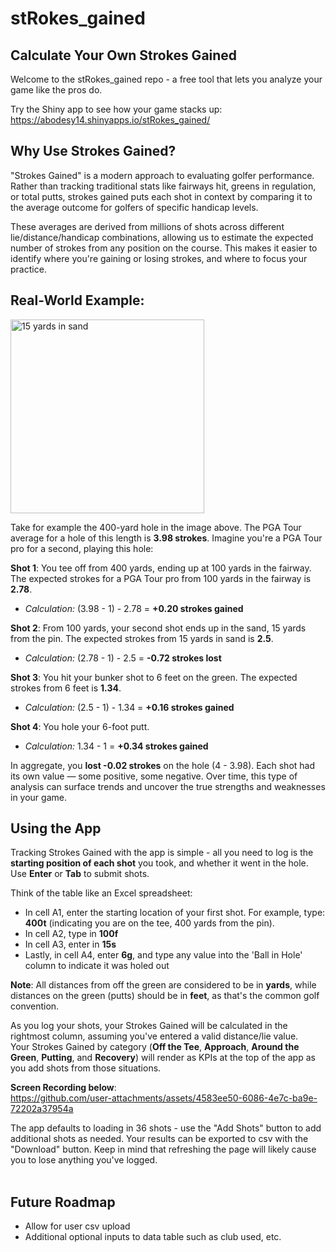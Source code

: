 # stRokes_gained

## Calculate Your Own Strokes Gained
Welcome to the stRokes_gained repo - a free tool that lets you analyze your game like the pros do.<br>

 Try the Shiny app to see how your game stacks up: https://abodesy14.shinyapps.io/stRokes_gained/

## Why Use Strokes Gained?<br>
"Strokes Gained" is a modern approach to evaluating golfer performance. Rather than tracking traditional stats like fairways hit, greens in regulation, or total putts, strokes gained puts each shot in context by comparing it to the average outcome for golfers of specific handicap levels.

These averages are derived from millions of shots across different lie/distance/handicap combinations, allowing us to estimate the expected number of strokes from any position on the course. This makes it easier to identify where you're gaining or losing strokes, and where to focus your practice.

## Real-World Example:<br>

<img width="310" alt="15 yards in sand" src="https://github.com/user-attachments/assets/56cc6a11-ff96-49ee-ba0f-020c2c2c7f50" width=45%>

Take for example the 400-yard hole in the image above. The PGA Tour average for a hole of this length is <strong>3.98 strokes</strong>. Imagine you're a PGA Tour pro for a second, playing this hole:

<p><strong>Shot 1</strong>: You tee off from 400 yards, ending up at 100 yards in the fairway. The expected strokes for a PGA Tour pro from 100 yards in the fairway is <strong>2.78</strong>.</p>
<ul>
  <li><em>Calculation:</em> (3.98 - 1) - 2.78 = <strong>+0.20 strokes gained</strong></li>
</ul>

<p><strong>Shot 2</strong>: From 100 yards, your second shot ends up in the sand, 15 yards from the pin. The expected strokes from 15 yards in sand is <strong>2.5</strong>.</p>
<ul>
  <li><em>Calculation:</em> (2.78 - 1) - 2.5 = <strong>-0.72 strokes lost</strong></li>
</ul>

<p><strong>Shot 3</strong>: You hit your bunker shot to 6 feet on the green. The expected strokes from 6 feet is <strong>1.34</strong>.</p>
<ul>
  <li><em>Calculation:</em> (2.5 - 1) - 1.34 = <strong>+0.16 strokes gained</strong></li>
</ul>

<p><strong>Shot 4</strong>: You hole your 6-foot putt.</p>
<ul>
  <li><em>Calculation:</em> 1.34 - 1 = <strong>+0.34 strokes gained</strong></li>
</ul>

In aggregate, you <strong>lost -0.02 strokes</strong> on the hole (4 - 3.98). Each shot had its own value — some positive, some negative. Over time, this type of analysis can surface trends and uncover the true strengths and weaknesses in your game.<br>

## Using the App
Tracking Strokes Gained with the app is simple - all you need to log is the <strong>starting position of each shot</strong> you took, and whether it went in the hole. Use <strong>Enter</strong> or <strong>Tab</strong> to submit shots. <br>

Think of the table like an Excel spreadsheet:<br>
- In cell A1, enter the starting location of your first shot. For example, type: <strong>400t</strong> (indicating you are on the tee, 400 yards from the pin).
- In cell A2, type in <strong>100f</strong>
- In cell A3, enter in <strong>15s</strong>
- Lastly, in cell A4, enter <strong>6g</strong>, and type any value into the 'Ball in Hole' column to indicate it was holed out<br>

<strong>Note</strong>: All distances from off the green are considered to be in <strong>yards</strong>, while distances on the green (putts) should be in <strong>feet</strong>, as that's the common golf convention.<br>

As you log your shots, your Strokes Gained will be calculated in the rightmost column, assuming you've entered a valid distance/lie value.<br>Your Strokes Gained by category (<strong>Off the Tee</strong>, <strong>Approach</strong>, <strong>Around the Green</strong>, <strong>Putting</strong>, and <strong>Recovery</strong>) will render as KPIs at the top of the app as you add shots from those situations.

<strong>Screen Recording below</strong>:<br>
https://github.com/user-attachments/assets/4583ee50-6086-4e7c-ba9e-72202a37954a 
<br>

The app defaults to loading in 36 shots - use the "Add Shots" button to add additional shots as needed. Your results can be exported to csv with the "Download" button. Keep in mind that refreshing the page will likely cause you to lose anything you've logged. <br><br>

## Future Roadmap
- Allow for user csv upload
- Additional optional inputs to data table such as club used, etc.
